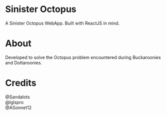 # Sinister Octopus
A Sinister Octopus WebApp.
Built with ReactJS in mind.
# About 
Developed to solve the Octopus problem encountered during Buckaroonies and Dottaroonies.
# Credits
@Sandalots
<br>
@lglspro
<br>
@ASonnet12
